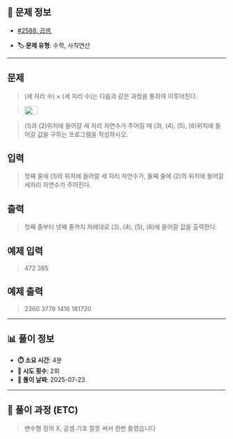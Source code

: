 ## 📍 문제 정보

- [#2588. 곱셈 ](https://www.acmicpc.net/problem/2588)
  <img src="https://static.solved.ac/tier_small/3.svg" width="16" height="16">

- **🏷️ 문제 유형**: 수학, 사칙연산

---

## 문제

> (세 자리 수) × (세 자리 수)는 다음과 같은 과정을 통하여 이루어진다.

> <img src="https://www.acmicpc.net/upload/images/f5NhGHVLM4Ix74DtJrwfC97KepPl27s%20(1).png" width="30" height="20">  

> (1)과 (2)위치에 들어갈 세 자리 자연수가 주어질 때 (3), (4), (5), (6)위치에 들어갈 값을 구하는 프로그램을 작성하시오.

## 입력

> 첫째 줄에 (1)의 위치에 들어갈 세 자리 자연수가, 둘째 줄에 (2)의 위치에 들어갈 세자리 자연수가 주어진다.

## 출력

> 첫째 줄부터 넷째 줄까지 차례대로 (3), (4), (5), (6)에 들어갈 값을 출력한다.

## 예제 입력

> 472
> 385

## 예제 출력

> 2360
> 3776
> 1416
> 181720

---

## 📊 풀이 정보

- **⏱️ 소요 시간**: 4분
- **🔄 시도 횟수**: 2회
- **📅 풀이 날짜**: 2025-07-23

---

## 💭 풀이 과정 (ETC)

> 변수형 정의 X, 곱셈 기호 잘못 써서 한번 틀렸습니다

